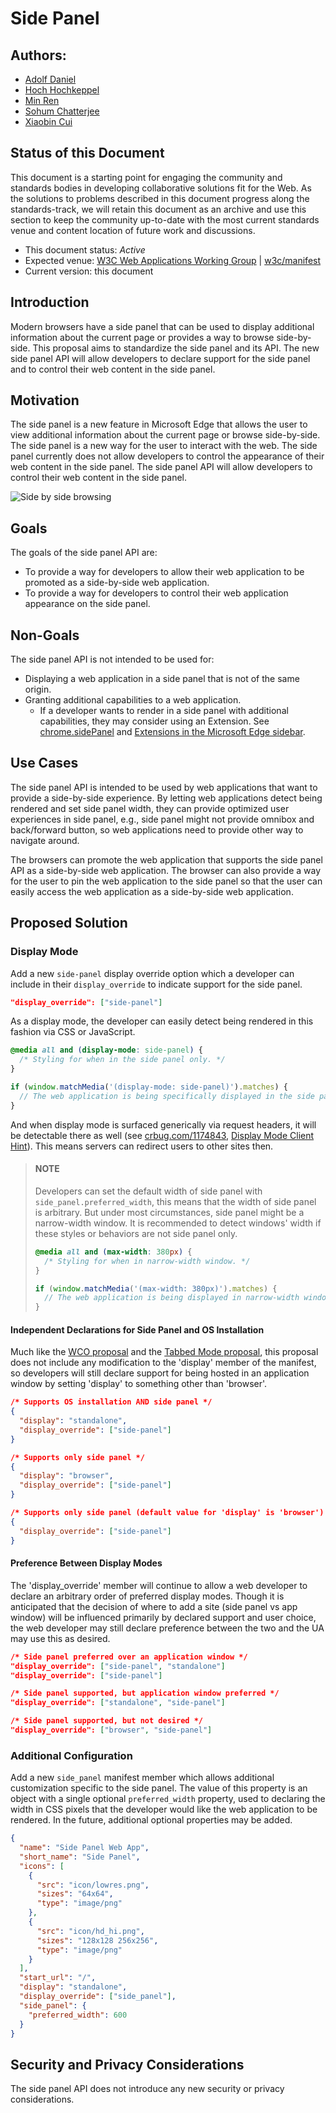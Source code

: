 # Side Panel

## Authors:

- [Adolf Daniel](https://github.com/adolfdaniel)
- [Hoch Hochkeppel](https://github.com/mhochk)
- [Min Ren](https://github.com/renmin)
- [Sohum Chatterjee](https://github.com/sohchatt)
- [Xiaobin Cui](https://github.com/benjycui)

## Status of this Document

This document is a starting point for engaging the community and standards
bodies in developing collaborative solutions fit for the Web. As the solutions
to problems described in this document progress along the standards-track, we
will retain this document as an archive and use this section to keep the
community up-to-date with the most current standards venue and content location
of future work and discussions.

- This document status: _Active_
- Expected venue: [W3C Web Applications Working
  Group](https://www.w3.org/2019/webapps/) |
  [w3c/manifest](https://github.com/w3c/manifest/) 
- Current version: this document

## Introduction

Modern browsers have a side panel that can be used to display additional
information about the current page or provides a way to browse side-by-side.
This proposal aims to standardize the side panel and its API. The new side panel
API will allow developers to declare support for the side panel and to control
their web content in the side panel.

## Motivation

The side panel is a new feature in Microsoft Edge that allows the user to view
additional information about the current page or browse side-by-side. The side
panel is a new way for the user to interact with the web. The side panel
currently does not allow developers to control the appearance of their web
content in the side panel. The side panel API will allow developers to control
their web content in the side panel.

![Side by side browsing](side-by-side.png)

## Goals

The goals of the side panel API are:

- To provide a way for developers to allow their web application to be promoted
  as a side-by-side web application.
- To provide a way for developers to control their web application appearance
  on the side panel.

## Non-Goals

The side panel API is not intended to be used for:

- Displaying a web application in a side panel that is not of the same origin.
- Granting additional capabilities to a web application.
  - If a developer wants to render in a side panel with additional capabilities, they may consider using an Extension. See [chrome.sidePanel](https://developer.chrome.com/docs/extensions/reference/sidePanel/) and [Extensions in the Microsoft Edge sidebar](https://learn.microsoft.com/en-us/microsoft-edge/extensions-chromium/developer-guide/sidebar).

## Use Cases

The side panel API is intended to be used by web applications that want to
provide a side-by-side experience. By letting web applications detect being rendered and set side panel width, they can provide optimized user experiences in side panel, e.g., side panel might not provide omnibox and back/forward button, so web applications need to provide other way to navigate around.

The browsers can promote the web application
that supports the side panel API as a side-by-side web application. The browser
can also provide a way for the user to pin the web application to the side panel
so that the user can easily access the web application as a side-by-side web
application.

## Proposed Solution

### Display Mode

Add a new `side-panel` display override option which a developer can include in their
`display_override` to indicate support for the side panel.

```json
"display_override": ["side-panel"]
```

As a display mode, the developer can easily detect being rendered in this fashion
via CSS or JavaScript.

```css
@media all and (display-mode: side-panel) {
  /* Styling for when in the side panel only. */
}
```

```js
if (window.matchMedia('(display-mode: side-panel)').matches) {
  // The web application is being specifically displayed in the side panel.
}
```

And when display mode is surfaced generically via request headers, it will
be detectable there as well (see [crbug.com/1174843](https://crbug.com/1174843),
[Display Mode Client Hint](https://github.com/WICG/manifest-incubations/blob/gh-pages/display_mode-client-hint.md)). This means servers can redirect users to other sites then.

> #### NOTE
> Developers can set the default width of side panel with `side_panel.preferred_width`, this means that the width of side panel is arbitrary. But under most circumstances, side panel might be a narrow-width window. It is recommended to detect windows' width if these styles or behaviors are not side panel only.
> 
> ```css
> @media all and (max-width: 380px) {
>   /* Styling for when in narrow-width window. */
> }
> ```
> 
> ```js
> if (window.matchMedia('(max-width: 380px)').matches) {
>   // The web application is being displayed in narrow-width window.
> }
> ```

#### Independent Declarations for Side Panel and OS Installation

Much like the [WCO proposal](https://github.com/WICG/window-controls-overlay/blob/main/explainer.md) and the [Tabbed Mode proposal](https://github.com/WICG/manifest-incubations/blob/gh-pages/tabbed-mode-explainer.md), this proposal does not include any modification to the 'display' member of the manifest, so developers will
still declare support for being hosted in an application window by setting 'display' to something other than 'browser'.

```json
/* Supports OS installation AND side panel */
{
  "display": "standalone",
  "display_override": ["side-panel"]
}

/* Supports only side panel */
{
  "display": "browser",
  "display_override": ["side-panel"]
}

/* Supports only side panel (default value for 'display' is 'browser') */
{
  "display_override": ["side-panel"]
}
```

#### Preference Between Display Modes

The 'display_override' member will continue to allow a web developer to declare an arbitrary order of preferred display modes. Though it is anticipated that the decision of where to add a site (side panel vs app window) will be influenced primarily by declared support and user choice, the web developer may still declare preference between the two and the UA may use this as desired.

```json
/* Side panel preferred over an application window */
"display_override": ["side-panel", "standalone"]
"display_override": ["side-panel"]

/* Side panel supported, but application window preferred */
"display_override": ["standalone", "side-panel"]

/* Side panel supported, but not desired */
"display_override": ["browser", "side-panel"]
```

### Additional Configuration

Add a new `side_panel` manifest member which allows additional customization
specific to the side panel. The value of this property is an object with a single
optional `preferred_width` property, used to declaring the width in CSS pixels
that the developer would like the web application to be rendered. In the future,
additional optional properties may be added.

```json
{
  "name": "Side Panel Web App",
  "short_name": "Side Panel",
  "icons": [
    {
      "src": "icon/lowres.png",
      "sizes": "64x64",
      "type": "image/png"
    },
    {
      "src": "icon/hd_hi.png",
      "sizes": "128x128 256x256",
      "type": "image/png"
    }
  ],
  "start_url": "/",
  "display": "standalone",
  "display_override": ["side_panel"],
  "side_panel": {
    "preferred_width": 600
  }
}
```

## Security and Privacy Considerations

The side panel API does not introduce any new security or privacy
considerations.
